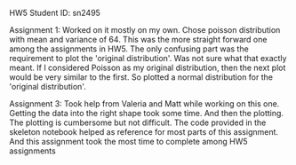 HW5 
Student ID:  sn2495

Assignment 1:
Worked on it mostly on my own. Chose poisson distribution with mean and variance of 64. This was the more straight forward one 
among the assignments in HW5. The only confusing part was the requirement to plot the 'original distribution'. Was not sure what 
that exactly meant. If I considered Poisson as my original distribution, then the next plot would be very similar to the first. So
plotted a normal distribution for the 'original distribution'.



Assignment 3: 
Took help from Valeria and Matt while working on this one. 
Getting the data into the right shape took some time. And then the plotting. The plotting is cumbersome but not difficult. The 
code provided in the skeleton notebook helped as reference for most parts of this assignment. And this assignment took the most
time to complete among HW5 assignments
